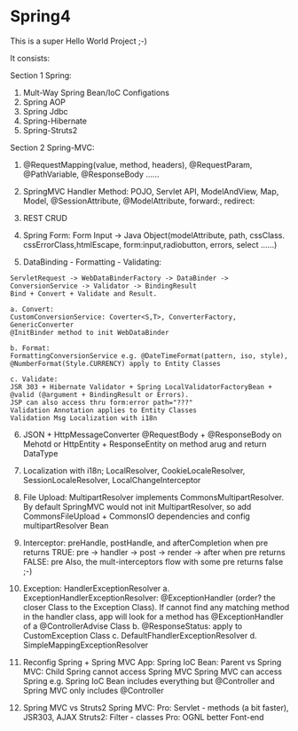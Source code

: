 # Spring4

This is a super Hello World Project ;-) 

It consists:
 
 Section 1 Spring:
  1. Mult-Way Spring Bean/IoC Configations
  2. Spring AOP
  3. Spring Jdbc
  4. Spring-Hibernate
  5. Spring-Struts2

  Section 2 Spring-MVC:
  1. @RequestMapping(value, method, headers), @RequestParam, @PathVariable, @ResponseBody ...... 
  
  2. SpringMVC Handler Method: POJO, Servlet API, ModelAndView, Map, Model, @SessionAttribute, @ModelAttribute, forward:, redirect:
 
  3. REST CRUD
  
  4. Spring Form: Form Input -> Java Object(modelAttribute, path, cssClass. cssErrorClass,htmlEscape, form:input,radiobutton, errors, select ......)
  
  5. DataBinding - Formatting - Validating:
 	
	ServletRequest -> WebDataBinderFactory -> DataBinder -> ConversionService -> Validator -> BindingResult
  	Bind + Convert + Validate and Result. 
	
	a. Convert:
  	CustomConversionService: Coverter<S,T>, ConverterFactory, GenericConverter
	@InitBinder method to init WebDataBinder
	
	b. Format:
	FormattingConversionService e.g. @DateTimeFormat(pattern, iso, style), @NumberFormat(Style.CURRENCY) apply to Entity Classes
	
	c. Validate:
	JSR 303 + Hibernate Validator + Spring LocalValidatorFactoryBean + @valid (@argument + BindingResult or Errors). 
	JSP can also access thru form:error path="???"
	Validation Annotation applies to Entity Classes
	Validation Msg Localization with i18n
	
  6. JSON + HttpMessageConverter<T>
  	@RequestBody + @ResponseBody on Mehotd or HttpEntity<T> + ResponseEntity<T> on method arug and return DataType
  
  7. Localization with i18n; LocalResolver, CookieLocaleResolver, SessionLocaleResolver, LocalChangeInterceptor
  
  8. File Upload: 
  	MultipartResolver implements CommonsMultipartResolver. 
	By default SpringMVC would not init MultipartResolver, so add CommonsFileUpload + CommonsIO dependencies and config multipartResolver Bean
  
  9. Interceptor: preHandle, postHandle, and afterCompletion
  	when pre returns TRUE: pre -> handler -> post -> render -> after
	when pre returns FALSE: pre
	Also, the mult-interceptors flow with some pre returns false ;-)
  
  10. Exception:
  	HandlerExceptionResolver
		a. ExceptionHandlerExceptionResolver: 
			@ExceptionHandler (order? the closer Class to the Exception Class). 
			If cannot find any matching method in the handler class, app will look for a method has @ExceptionHandler of a @ControllerAdvise Class
		b. @ResponseStatus: apply to CustomException Class
		c. DefaultFhandlerExceptionResolver
		d. SimpleMappingExceptionResolver
  
  11. Reconfig Spring + Spring MVC App:
  	Spring IoC Bean: Parent vs Spring MVC: Child
  	Spring cannot access Spring MVC
	Spring MVC can access Spring
	e.g. Spring IoC Bean includes everything but @Controller and Spring MVC only includes @Controller
  
  12. Spring MVC vs Struts2
  	Spring MVC: Pro: Servlet - methods (a bit faster), JSR303, AJAX
	Struts2: Filter - classes Pro: OGNL better Font-end

